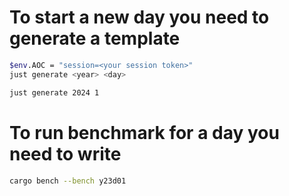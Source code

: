 # To start a new day you need to generate a template

```sh
$env.AOC = "session=<your session token>"
just generate <year> <day>

just generate 2024 1
```

# To run benchmark for a day you need to write

```sh
cargo bench --bench y23d01
```

